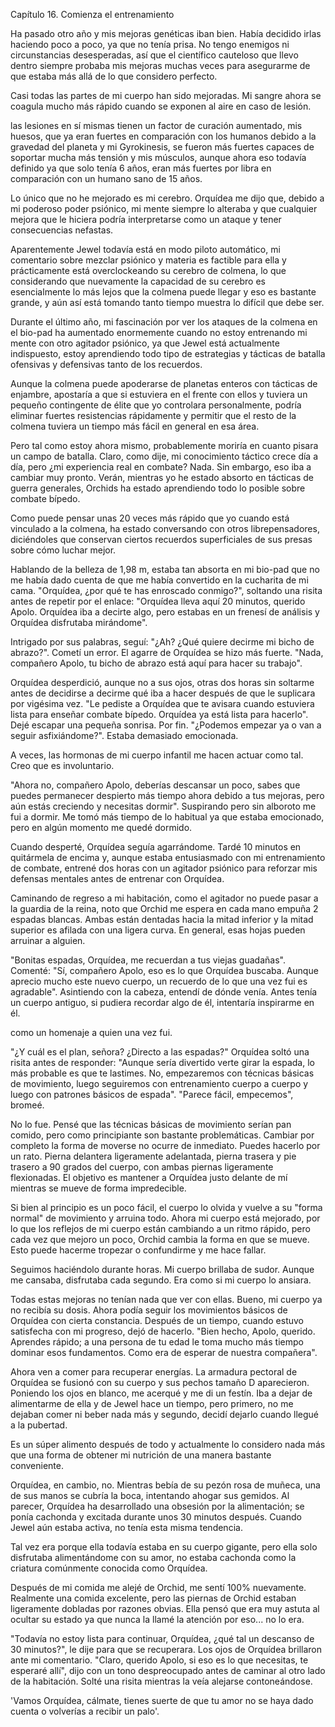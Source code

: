 Capítulo 16. Comienza el entrenamiento

Ha pasado otro año y mis mejoras genéticas iban bien. Había decidido irlas haciendo poco a poco, ya que no tenía prisa. No tengo enemigos ni circunstancias desesperadas, así que el científico cauteloso que llevo dentro siempre probaba mis mejoras muchas veces para asegurarme de que estaba más allá de lo que considero perfecto.

Casi todas las partes de mi cuerpo han sido mejoradas. Mi sangre ahora se coagula mucho más rápido cuando se exponen al aire en caso de lesión.

las lesiones en sí mismas tienen un factor de curación aumentado, mis huesos, que ya eran fuertes en comparación con los humanos debido a la gravedad del planeta y mi Gyrokinesis, se fueron más fuertes capaces de soportar mucha más tensión y mis músculos, aunque ahora eso todavía definido ya que solo tenía 6 años, eran más fuertes por libra en comparación con un humano sano de 15 años.

Lo único que no he mejorado es mi cerebro. Orquídea me dijo que, debido a mi poderoso poder psiónico, mi mente siempre lo alteraba y que cualquier mejora que le hiciera podría interpretarse como un ataque y tener consecuencias nefastas.

Aparentemente Jewel todavía está en modo piloto automático, mi comentario sobre mezclar psiónico y materia es factible para ella y prácticamente está overclockeando su cerebro de colmena, lo que considerando que nuevamente la capacidad de su cerebro es esencialmente lo más lejos que la colmena puede llegar y eso es bastante grande, y aún así está tomando tanto tiempo muestra lo difícil que debe ser.

Durante el último año, mi fascinación por ver los ataques de la colmena en el bio-pad ha aumentado enormemente cuando no estoy entrenando mi mente con otro agitador psiónico, ya que Jewel está actualmente indispuesto, estoy aprendiendo todo tipo de estrategias y tácticas de batalla ofensivas y defensivas tanto de los recuerdos.

Aunque la colmena puede apoderarse de planetas enteros con tácticas de enjambre, apostaría a que si estuviera en el frente con ellos y tuviera un pequeño contingente de élite que yo controlara personalmente, podría eliminar fuertes resistencias rápidamente y permitir que el resto de la colmena tuviera un tiempo más fácil en general en esa área.

Pero tal como estoy ahora mismo, probablemente moriría en cuanto pisara un campo de batalla. Claro, como dije, mi conocimiento táctico crece día a día, pero ¿mi experiencia real en combate? Nada. Sin embargo, eso iba a cambiar muy pronto. Verán, mientras yo he estado absorto en tácticas de guerra generales, Orchids ha estado aprendiendo todo lo posible sobre combate bípedo.

Como puede pensar unas 20 veces más rápido que yo cuando está vinculado a la colmena, ha estado conversando con otros librepensadores, diciéndoles que conservan ciertos recuerdos superficiales de sus presas sobre cómo luchar mejor.

Hablando de la belleza de 1,98 m, estaba tan absorta en mi bio-pad que no me había dado cuenta de que me había convertido en la cucharita de mi cama. "Orquídea, ¿por qué te has enroscado conmigo?", soltando una risita antes de repetir por el enlace: "Orquídea lleva aquí 20 minutos, querido Apolo. Orquídea iba a decirte algo, pero estabas en un frenesí de análisis y Orquídea disfrutaba mirándome".

Intrigado por sus palabras, seguí: "¿Ah? ¿Qué quiere decirme mi bicho de abrazo?". Cometí un error. El agarre de Orquídea se hizo más fuerte. "Nada, compañero Apolo, tu bicho de abrazo está aquí para hacer su trabajo".

Orquídea desperdició, aunque no a sus ojos, otras dos horas sin soltarme antes de decidirse a decirme qué iba a hacer después de que le suplicara por vigésima vez. "Le pediste a Orquídea que te avisara cuando estuviera lista para enseñar combate bípedo. Orquídea ya está lista para hacerlo". Dejé escapar una pequeña sonrisa. Por fin. "¿Podemos empezar ya o van a seguir asfixiándome?". Estaba demasiado emocionada.

A veces, las hormonas de mi cuerpo infantil me hacen actuar como tal. Creo que es involuntario.

"Ahora no, compañero Apolo, deberías descansar un poco, sabes que puedes permanecer despierto más tiempo ahora debido a tus mejoras, pero aún estás creciendo y necesitas dormir". Suspirando pero sin alboroto me fui a dormir. Me tomó más tiempo de lo habitual ya que estaba emocionado, pero en algún momento me quedé dormido.

Cuando desperté, Orquídea seguía agarrándome. Tardé 10 minutos en quitármela de encima y, aunque estaba entusiasmado con mi entrenamiento de combate, entrené dos horas con un agitador psiónico para reforzar mis defensas mentales antes de entrenar con Orquídea.

Caminando de regreso a mi habitación, como el agitador no puede pasar a la guardia de la reina, noto que Orchid me espera en cada mano empuña 2 espadas blancas. Ambas están dentadas hacia la mitad inferior y la mitad superior es afilada con una ligera curva. En general, esas hojas pueden arruinar a alguien.

"Bonitas espadas, Orquídea, me recuerdan a tus viejas guadañas". Comenté: "Sí, compañero Apolo, eso es lo que Orquídea buscaba. Aunque aprecio mucho este nuevo cuerpo, un recuerdo de lo que una vez fui es agradable". Asintiendo con la cabeza, entendí de dónde venía. Antes tenía un cuerpo antiguo, si pudiera recordar algo de él, intentaría inspirarme en él.

como un homenaje a quien una vez fui.

"¿Y cuál es el plan, señora? ¿Directo a las espadas?" Orquídea soltó una risita antes de responder: "Aunque sería divertido verte girar la espada, lo más probable es que te lastimes. No, empezaremos con técnicas básicas de movimiento, luego seguiremos con entrenamiento cuerpo a cuerpo y luego con patrones básicos de espada". "Parece fácil, empecemos", bromeé.

No lo fue. Pensé que las técnicas básicas de movimiento serían pan comido, pero como principiante son bastante problemáticas. Cambiar por completo la forma de moverse no ocurre de inmediato. Puedes hacerlo por un rato. Pierna delantera ligeramente adelantada, pierna trasera y pie trasero a 90 grados del cuerpo, con ambas piernas ligeramente flexionadas. El objetivo es mantener a Orquídea justo delante de mí mientras se mueve de forma impredecible.

Si bien al principio es un poco fácil, el cuerpo lo olvida y vuelve a su "forma normal" de movimiento y arruina todo. Ahora mi cuerpo está mejorado, por lo que los reflejos de mi cuerpo están cambiando a un ritmo rápido, pero cada vez que mejoro un poco, Orchid cambia la forma en que se mueve. Esto puede hacerme tropezar o confundirme y me hace fallar.

Seguimos haciéndolo durante horas. Mi cuerpo brillaba de sudor. Aunque me cansaba, disfrutaba cada segundo. Era como si mi cuerpo lo ansiara.

Todas estas mejoras no tenían nada que ver con ellas. Bueno, mi cuerpo ya no recibía su dosis. Ahora podía seguir los movimientos básicos de Orquídea con cierta constancia. Después de un tiempo, cuando estuvo satisfecha con mi progreso, dejó de hacerlo. "Bien hecho, Apolo, querido. Aprendes rápido; a una persona de tu edad le toma mucho más tiempo dominar esos fundamentos. Como era de esperar de nuestra compañera".

Ahora ven a comer para recuperar energías. La armadura pectoral de Orquídea se fusionó con su cuerpo y sus pechos tamaño D aparecieron. Poniendo los ojos en blanco, me acerqué y me di un festín. Iba a dejar de alimentarme de ella y de Jewel hace un tiempo, pero primero, no me dejaban comer ni beber nada más y segundo, decidí dejarlo cuando llegué a la pubertad.

Es un súper alimento después de todo y actualmente lo considero nada más que una forma de obtener mi nutrición de una manera bastante conveniente.

Orquídea, en cambio, no. Mientras bebía de su pezón rosa de muñeca, una de sus manos se cubría la boca, intentando ahogar sus gemidos. Al parecer, Orquídea ha desarrollado una obsesión por la alimentación; se ponía cachonda y excitada durante unos 30 minutos después. Cuando Jewel aún estaba activa, no tenía esta misma tendencia.

Tal vez era porque ella todavía estaba en su cuerpo gigante, pero ella solo disfrutaba alimentándome con su amor, no estaba cachonda como la criatura comúnmente conocida como Orquídea.

Después de mi comida me alejé de Orchid, me sentí 100% nuevamente. Realmente una comida excelente, pero las piernas de Orchid estaban ligeramente dobladas por razones obvias. Ella pensó que era muy astuta al ocultar su estado ya que nunca la llamé la atención por eso... no lo era.

"Todavía no estoy lista para continuar, Orquídea, ¿qué tal un descanso de 30 minutos?", le dije para que se recuperara. Los ojos de Orquídea brillaron ante mi comentario. "Claro, querido Apolo, si eso es lo que necesitas, te esperaré allí", dijo con un tono despreocupado antes de caminar al otro lado de la habitación. Solté una risita mientras la veía alejarse contoneándose.

'Vamos Orquídea, cálmate, tienes suerte de que tu amor no se haya dado cuenta o volverías a recibir un palo'.
